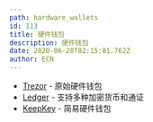 ```yaml
---
path: hardware_wallets
id: 113
title: 硬件钱包
description: 硬件钱包
date: 2020-06-28T02:15:01.762Z
author: ECN
---
```


* [Trezor](https://trezor.io/start/) - 原始硬件钱包
* [Ledger](https://shop.ledger.com/?r=22cab4d9225d) - 支持多种加密货币和通证
* [KeepKey](https://keepkey.myshopify.com/?afmc=1km&utm_campaign=1km&utm_source=leaddyno&utm_medium=affiliate) - 简易硬件钱包

